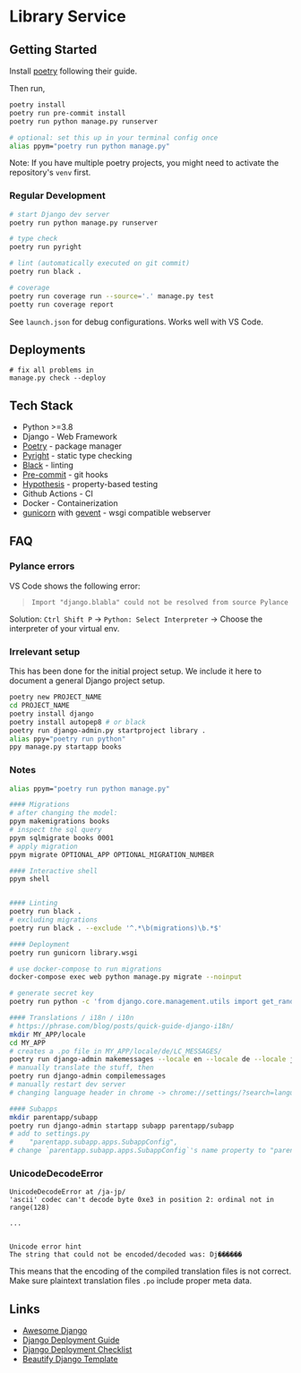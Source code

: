 # Library Service

## Getting Started

Install [poetry](https://python-poetry.org/) following their guide.

Then run,

```sh
poetry install
poetry run pre-commit install
poetry run python manage.py runserver

# optional: set this up in your terminal config once
alias ppym="poetry run python manage.py"
```

Note: If you have multiple poetry projects, you might need to activate the repository's `venv` first.

### Regular Development

```sh
# start Django dev server
poetry run python manage.py runserver

# type check
poetry run pyright

# lint (automatically executed on git commit)
poetry run black .

# coverage
poetry run coverage run --source='.' manage.py test
poetty run coverage report
```

See `launch.json` for debug configurations. Works well with VS Code.

## Deployments

```shell
# fix all problems in
manage.py check --deploy

```

## Tech Stack

- Python >=3.8
- Django - Web Framework
- [Poetry](https://www.poetryfoundation.org/) - package manager
- [Pyright](https://github.com/microsoft/pyright) - static type checking
- [Black](https://black.readthedocs.io/en/stable/index.html) - linting
- [Pre-commit](https://pre-commit.com/) - git hooks
- [Hypothesis](https://hypothesis.readthedocs.io/en/latest/index.html) - property-based testing
- Github Actions - CI
- Docker - Containerization
- [gunicorn](https://gunicorn.org/) with [gevent](http://www.gevent.org/) - wsgi compatible webserver

## FAQ

### Pylance errors

VS Code shows the following error:

> `Import "django.blabla" could not be resolved from source Pylance`

Solution: `Ctrl Shift P` -> `Python: Select Interpreter` -> Choose the interpreter of your virtual env.

### Irrelevant setup

This has been done for the initial project setup. We include it here to document a general Django project setup.

```sh
poetry new PROJECT_NAME
cd PROJECT_NAME
poetry install django
poetry install autopep8 # or black
poetry run django-admin.py startproject library .
alias ppy="poetry run python"
ppy manage.py startapp books
```

### Notes

```sh
alias ppym="poetry run python manage.py"

#### Migrations
# after changing the model:
ppym makemigrations books
# inspect the sql query
ppym sqlmigrate books 0001
# apply migration
ppym migrate OPTIONAL_APP OPTIONAL_MIGRATION_NUMBER

#### Interactive shell
ppym shell


#### Linting
poetry run black .
# excluding migrations
poetry run black . --exclude '^.*\b(migrations)\b.*$'

#### Deployment
poetry run gunicorn library.wsgi

# use docker-compose to run migrations
docker-compose exec web python manage.py migrate --noinput

# generate secret key
poetry run python -c 'from django.core.management.utils import get_random_secret_key; print(get_random_secret_key())'

#### Translations / i18n / i10n
# https://phrase.com/blog/posts/quick-guide-django-i18n/
mkdir MY_APP/locale
cd MY_APP
# creates a .po file in MY_APP/locale/de/LC_MESSAGES/
poetry run django-admin makemessages --locale en --locale de --locale ja
# manually translate the stuff, then
poetry run django-admin compilemessages
# manually restart dev server
# changing language header in chrome -> chrome://settings/?search=language

#### Subapps
mkdir parentapp/subapp
poetry run django-admin startapp subapp parentapp/subapp
# add to settings.py
#    "parentapp.subapp.apps.SubappConfig",
# change `parentapp.subapp.apps.SubappConfig`'s name property to "parentapp.subapp"
```

### UnicodeDecodeError

```log
UnicodeDecodeError at /ja-jp/
'ascii' codec can't decode byte 0xe3 in position 2: ordinal not in range(128)

...


Unicode error hint
The string that could not be encoded/decoded was: Dj������
```

This means that the encoding of the compiled translation files is not correct. Make sure plaintext translation files `.po` include proper meta data.

## Links

- [Awesome Django](https://github.com/wsvincent/awesome-django)
- [Django Deployment Guide](https://docs.djangoproject.com/en/3.2/howto/deployment/)
- [Django Deployment Checklist](https://docs.djangoproject.com/en/3.2/howto/deployment/checklist/)
- [Beautify Django Template](https://prettydiff.com/?m=beautify)

